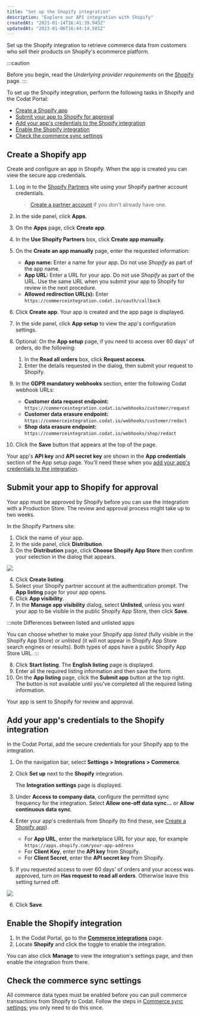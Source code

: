 ```yaml
---
title: "Set up the Shopify integration"
description: "Explore our API integration with Shopify"
createdAt: "2021-01-14T16:41:39.945Z"
updatedAt: "2023-01-06T16:44:14.501Z"
---
```


Set up the Shopify integration to retrieve commerce data from customers who sell their products on Shopify's ecommerce platform.

:::caution

Before you begin, read the _Underlying provider requirements_ on the [Shopify](/integrations/commerce/shopify/commerce-shopify) page.
:::

To set up the Shopify integration, perform the following tasks in Shopify and the Codat Portal:

- [Create a Shopify app](/integrations/commerce/shopify/commerce-shopify-setup#create-a-shopify-app)
- [Submit your app to Shopify for approval](/integrations/commerce/shopify/commerce-shopify-setup#submit-your-app-to-shopify-for-approval)
- [Add your app's credentials to the Shopify integration](/integrations/commerce/shopify/commerce-shopify-setup#add-your-apps-credentials-to-the-shopify-integration)
- [Enable the Shopify integration](/integrations/commerce/shopify/commerce-shopify-setup#enable-the-shopify-integration)
- [Check the commerce sync settings](/integrations/commerce/shopify/commerce-shopify-setup#check-the-commerce-sync-settings)

## Create a Shopify app

Create and configure an app in Shopify. When the app is created you can view the secure app credentials.

1. Log in to the [Shopify Partners](https://developers.shopify.com/) site using your Shopify partner account credentials.

   > [Create a partner account](https://partners.shopify.com/signup/developer) if you don't already have one.

2. In the side panel, click **Apps**.
3. On the **Apps** page, click **Create app**.
4. In the **Use Shopify Partners** box, click **Create app manually**.
5. On the **Create an app manually** page, enter the requested information:
   - **App name:** Enter a name for your app. Do not use _Shopify_ as part of the app name.
   - **App URL:** Enter a URL for your app. Do not use _Shopify_ as part of the URL. Use the same URL when you submit your app to Shopify for review in the next procedure.
   - **Allowed redirection URL(s):** Enter `https://commerceintegration.codat.io/oauth/callback`
6. Click **Create app**. Your app is created and the app page is displayed.
7. In the side panel, click **App setup** to view the app's configuration settings.
8. Optional: On the **App setup** page, if you need to access over 60 days' of orders, do the following:
   1. In the **Read all orders** box, click **Request access**.
   2. Enter the details requested in the dialog, then submit your request to Shopify.
9. In the **GDPR mandatory webhooks** section, enter the following Codat webhook URLs:
   - **Customer data request endpoint:** `https://commerceintegration.codat.io/webhooks/customer/request`
   - **Customer data erasure endpoint:** `https://commerceintegration.codat.io/webhooks/customer/redact`
   - **Shop data erasure endpoint:** `https://commerceintegration.codat.io/webhooks/shop/redact`
10. Click the **Save** button that appears at the top of the page.

Your app's **API key** and **API secret key** are shown in the **App credentials** section of the App setup page. You'll need these when you [add your app's credentials to the integration](/integrations/commerce/shopify/commerce-shopify-setup#add-your-apps-credentials-to-the-shopify-integration).

## Submit your app to Shopify for approval

Your app must be approved by Shopify before you can use the integration with a Production Store. The review and approval process might take up to two weeks.

In the Shopify Partners site:

1. Click the name of your app.
2. In the side panel, click **Distribution**.
3. On the **Distribution** page, click **Choose Shopify App Store** then confirm your selection in the dialog that appears.

<img src="/img/old/386725f-choose-shopify-app-store.png" />

4. Click **Create listing**.
5. Select your Shopify partner account at the authentication prompt. The **App listing** page for your app opens.
6. Click **App visibility**.
7. In the **Manage app visibility** dialog, select **Unlisted**, unless you want your app to be visible in the public Shopify App Store, then click **Save**.

:::note Differences between listed and unlisted apps

You can choose whether to make your Shopify app _listed_ (fully visible in the Shopify App Store) or _unlisted_ (it will not appear in Shopify App Store search engines or results). Both types of apps have a public Shopify App Store URL.
:::

8. Click **Start listing**. The **English listing** page is displayed.
9. Enter all the required listing information and then save the form.
10. On the **App listing** page, click the **Submit app** button at the top right. The button is not available until you've completed all the required listing information.

Your app is sent to Shopify for review and approval.

## Add your app's credentials to the Shopify integration

In the Codat Portal, add the secure credentials for your Shopify app to the integration.

1. On the navigation bar, select **Settings > Integrations > Commerce**.
2. Click **Set up** next to the **Shopify** integration.

   The **Integration settings** page is displayed.

3. Under **Access to company data**, configure the permitted sync frequency for the integration. Select **Allow one-off data sync…** or **Allow continuous data sync**.
4. Enter your app's credentials from Shopify (to find these, see [Create a Shopify app](/integrations/commerce/shopify/commerce-shopify-setup#create-a-shopify-app)).
   - For **App URL**, enter the marketplace URL for your app, for example `https://apps.shopify.com/your-app-address`
   - For **Client Key**, enter the **API key** from Shopify.
   - For **Client Secret**, enter the **API secret key** from Shopify.
5. If you requested access to over 60 days' of orders and your access was approved, turn on **Has request to read all orders**. Otherwise leave this setting turned off.

<img src="/img/old/76d5c94-Shopify_integration_settings.png" />

6. Click **Save**.

## Enable the Shopify integration

1. In the Codat Portal, go to the <a className="external" href="https://app.codat.io/settings/integrations/commerce" target="blank">**Commerce integrations**</a> page.
2. Locate **Shopify** and click the toggle to enable the integration.

You can also click **Manage** to view the integration's settings page, and then enable the integration from there.

## Check the commerce sync settings

All commerce data types must be enabled before you can pull commerce transactions from Shopify to Codat. Follow the steps in [Commerce sync settings](/integrations/commerce/commerce-sync-settings); you only need to do this once.

